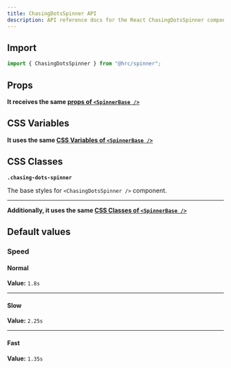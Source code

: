 ```yaml
---
title: ChasingDotsSpinner API
description: API reference docs for the React ChasingDotsSpinner component
---
```


## Import

```js
import { ChasingDotsSpinner } from "@hrc/spinner";
```

## Props

**It receives the same [props of `<SpinnerBase />`](../spinner-base#props)**

## CSS Variables

**It uses the same [CSS Variables of `<SpinnerBase />`](../spinner-base#css-variables)**

## CSS Classes

**`.chasing-dots-spinner`**

The base styles for `<ChasingDotsSpinner />` component.

---

**Additionally, it uses the same [CSS Classes of `<SpinnerBase />`](../spinner-base#css-classes)**

## Default values

### Speed

#### Normal

**Value:** `1.8s`

---

#### Slow

**Value:** `2.25s`

---

#### Fast

**Value:** `1.35s`
